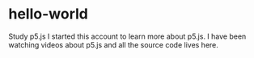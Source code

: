 # hello-world
Study p5.js
I started this account to learn more about p5.js. I have been watching videos about p5.js and all the source code lives here.
